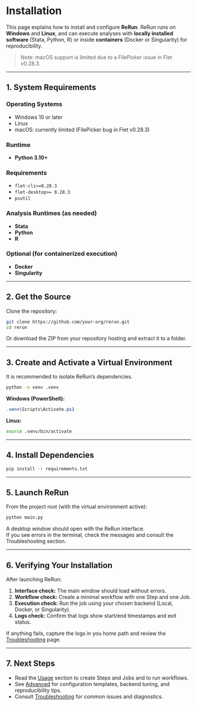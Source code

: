 # Installation

This page explains how to install and configure **ReRun**. ReRun runs on **Windows** and **Linux**, and can execute analyses with **locally installed software** (Stata, Python, R) or inside **containers** (Docker or Singularity) for reproducibility.

> Note: macOS support is limited due to a FilePicker issue in Flet v0.28.3.

---

## 1. System Requirements

### Operating Systems
- Windows 10 or later
- Linux
- macOS: currently limited (FilePicker bug in Flet v0.28.3)

### Runtime
- **Python 3.10+**

### Requirements

- `flet-cli>=0.28.3`
- `flet-desktop>= 0.28.3`
- `psutil`

### Analysis Runtimes (as needed)
- **Stata**
- **Python**
- **R**

### Optional (for containerized execution)
- **Docker** 
- **Singularity** 

---

## 2. Get the Source

Clone the repository:

```bash
git clone https://github.com/your-org/rerun.git
cd rerun
```

Or download the ZIP from your repository hosting and extract it to a folder.

---

## 3. Create and Activate a Virtual Environment

It is recommended to isolate ReRun’s dependencies.

```bash
python -m venv .venv
```

**Windows (PowerShell):**
```powershell
.venv\Scripts\Activate.ps1
```

**Linux:**
```bash
source .venv/bin/activate
```

---

## 4. Install Dependencies

```bash
pip install -r requirements.txt
```

---

## 5. Launch ReRun

From the project root (with the virtual environment active):

```bash
python main.py
```

A desktop window should open with the ReRun interface.  
If you see errors in the terminal, check the messages and consult the Troubleshooting section.


---

## 6. Verifying Your Installation

After launching ReRun:

1. **Interface check:** The main window should load without errors.  
2. **Workflow check:** Create a minimal workflow with one Step and one Job.  
3. **Execution check:** Run the job using your chosen backend (Local, Docker, or Singularity).  
4. **Logs check:** Confirm that logs show start/end timestamps and exit status.

If anything fails, capture the logs in you home path and review the [Troubleshooting](troubleshooting.md) page.

---


## 7. Next Steps

- Read the [Usage](usage/index.md) section to create Steps and Jobs and to run workflows.  
- See [Advanced](advanced.md) for configuration templates, backend tuning, and reproducibility tips.  
- Consult [Troubleshooting](troubleshooting.md) for common issues and diagnostics.

